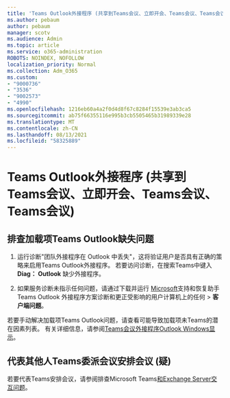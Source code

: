 ```yaml
---
title: 'Teams Outlook外接程序 (共享到Teams会议、立即开会、Teams会议、Teams会议) '
ms.author: pebaum
author: pebaum
manager: scotv
ms.audience: Admin
ms.topic: article
ms.service: o365-administration
ROBOTS: NOINDEX, NOFOLLOW
localization_priority: Normal
ms.collection: Adm_O365
ms.custom:
- "9000736"
- "3536"
- "9002573"
- "4990"
ms.openlocfilehash: 1216eb60a4a2f0d4d8f67c8284f15539e3ab3ca5
ms.sourcegitcommit: ab75f66355116e995b3cb5505465b31989339e28
ms.translationtype: MT
ms.contentlocale: zh-CN
ms.lasthandoff: 08/13/2021
ms.locfileid: "58325889"
---
```

# <a name="teams-outlook-add-in-share-to-teams--meet-now-new-teams-meeting-join-teams-meeting"></a>Teams Outlook外接程序 (共享到Teams会议、立即开会、Teams会议、Teams会议) 

## <a name="to-troubleshoot-a-missing-teams-outlook-add-in"></a>排查加载项Teams Outlook缺失问题

1. 运行诊断"团队外接程序在 Outlook 中丢失"，这将验证用户是否具有正确的策略来启用Teams Outlook外接程序。 若要访问诊断，在搜索Teams中键入 **Diag： Outlook** 缺少外接程序。

1. 如果服务诊断未指示任何问题，请通过下载并运行 [Microsoft](https://aka.ms/SaRA-TeamsAddInScenario)支持和恢复助手 Teams Outlook 外接程序方案诊断和更正受影响的用户计算机上的任何  >  **客户端问题**。

若要手动解决加载项Teams Outlook问题，请查看可能导致加载项未Teams的潜在因素列表。 有关详细信息，请参阅[Teams会议外接程序Outlook Windows显示](https://docs.microsoft.com/microsoftteams/teams-add-in-for-outlook#teams-meeting-add-in-in-outlook-for-windows-does-not-show)。

## <a name="to-troubleshoot-scheduling-a-teams-meeting-on-behalf-of-someone-else-delegate"></a>代表其他人Teams委派会议安排会议 (疑) 

若要代表Teams安排会议，请参阅排查Microsoft Teams[和Exchange Server交互问题](https://docs.microsoft.com/microsoftteams/troubleshoot/known-issues/teams-exchange-interaction-issue)。
